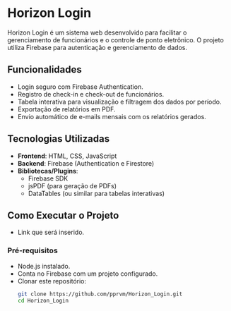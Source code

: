 # Horizon Login

Horizon Login é um sistema web desenvolvido para facilitar o gerenciamento de funcionários e o controle de ponto eletrônico. O projeto utiliza Firebase para autenticação e gerenciamento de dados.


## **Funcionalidades**

- Login seguro com Firebase Authentication.
- Registro de check-in e check-out de funcionários.
- Tabela interativa para visualização e filtragem dos dados por período.
- Exportação de relatórios em PDF.
- Envio automático de e-mails mensais com os relatórios gerados.

## **Tecnologias Utilizadas**

- **Frontend**: HTML, CSS, JavaScript
- **Backend**: Firebase (Authentication e Firestore)
- **Bibliotecas/Plugins**:
  - Firebase SDK
  - jsPDF (para geração de PDFs)
  - DataTables (ou similar para tabelas interativas)

## **Como Executar o Projeto**
- Link que será inserido.

### **Pré-requisitos**
- Node.js instalado.
- Conta no Firebase com um projeto configurado.
- Clonar este repositório:
  ```bash
  git clone https://github.com/pprvm/Horizon_Login.git
  cd Horizon_Login
